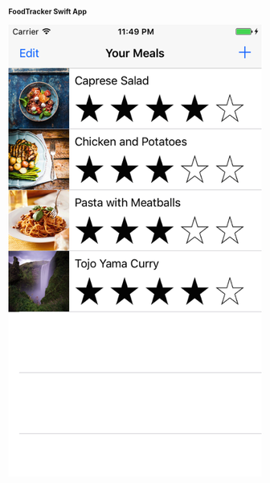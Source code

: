 #### FoodTracker Swift App

![Minion](https://github.com/yeyintkoko/FoodTracker/blob/master/ScreenShot.png?raw=true)
